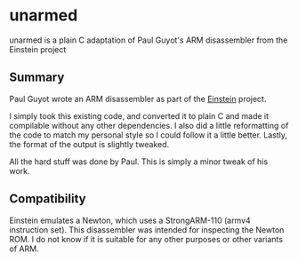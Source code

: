 unarmed
=======

unarmed is a plain C adaptation of Paul Guyot's ARM disassembler from the Einstein project

Summary
-------

Paul Guyot wrote an ARM disassembler as part of the [Einstein](http://code.google.com/p/einstein/) project.

I simply took this existing code, and converted it to plain C and made it compilable without any other dependencies.  I also did a little reformatting of the code to match my personal style so I could follow it a little better.  Lastly, the format of the output is slightly tweaked.

All the hard stuff was done by Paul.  This is simply a minor tweak of his work.

Compatibility
-------------

Einstein emulates a Newton, which uses a StrongARM-110 (armv4 instruction set).  This disassembler was intended for inspecting the Newton ROM.  I do not know if it is suitable for any other purposes or other variants of ARM.
